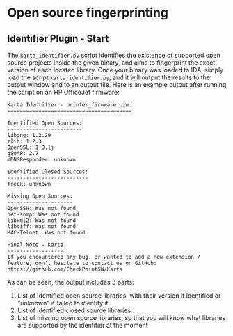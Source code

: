 Open source fingerprinting
==========================
Identifier Plugin - Start
-------------------------
The ```karta_identifier.py``` script identifies the existence of supported open source projects inside the given binary, and aims to fingerprint the exact version of each located library.
Once your binary was loaded to IDA, simply load the script ```karta_identifier.py```, and it will output the results to the output window and to an output file.
Here is an example output after running the script on an HP OfficeJet firmware:

```
Karta Identifier - printer_firmware.bin:
========================================

Identified Open Sources:
------------------------
libpng: 1.2.29
zlib: 1.2.3
OpenSSL: 1.0.1j
gSOAP: 2.7
mDNSResponder: unknown

Identified Closed Sources:
--------------------------
Treck: unknown

Missing Open Sources:
---------------------
OpenSSH: Was not found
net-snmp: Was not found
libxml2: Was not found
libtiff: Was not found
MAC-Telnet: Was not found

Final Note - Karta
------------------
If you encountered any bug, or wanted to add a new extension / feature, don't hesitate to contact us on GitHub:
https://github.com/CheckPointSW/Karta
```

As can be seen, the output includes 3 parts:
1.  List of identified open source libraries, with their version if identified or "unknown" if failed to identify it
1.  List of identified closed source libraries
1.  List of missing open source libraries, so that you will know what libraries are supported by the identifier at the moment
